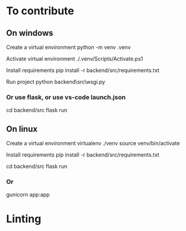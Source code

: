 # To contribute

## On windows

Create a virtual environment
python -m venv .venv

Activate virtual environment
./.venv/Scripts/Activate.ps1

Install requirements
pip install -r backend/src/requirements.txt

Run project
python backend\src\wsgi.py

### Or use flask, or use vs-code launch.json
cd backend/src
flask run


## On linux

Create a virtual environment
virtualenv ./venv
source venv/bin/activate

Install requirements
pip install -r backend/src/requirements.txt

cd backend/src
flask run

### Or
gunicorn app:app

# Linting